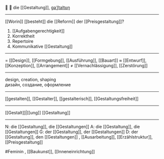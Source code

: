 🎨 🔴 die [[Gestaltung]], [ɡəˈʃtaltʊŋ](https://youglish.com/pronounce/Gestaltung/german)

---
[[Worin]] [[besteht]] die [[Reform]] der [[Preisgestaltung]]?

1. [[Aufgabengerechtigkeit]]
2. Korrektheit  
3. Repertoire  
4. Kommunikative [[Gestaltung]]

---
= [[Design]], [[Formgebung]], [[Ausführung]], [[Bauart]]
≈ [[Entwurf]], [[Konzeption]], [[Arrangement]]
≠ [[Vernachlässigung]], [[Zerstörung]]

---
design, creation, shaping  
дизайн, создание, оформление

---
[[gestalten]], [[Gestalter]], [[gestalterisch]], [[Gestaltungsfreiheit]]

---
[[Gestalt]]|[[ung]]
[[Gestaltung]]


---
N: die [[Gestaltung]], die [[Gestaltungen]]
A: die [[Gestaltung]], die [[Gestaltungen]]
G: der [[Gestaltung]], der [[Gestaltungen]]
D: der [[Gestaltung]], den [[Gestaltungen]]
, [[Ausarbeitung]], [[Erzählstruktur]], [[Preisgestaltung]]


#Feminin , [[Baukunst]], [[Inneneinrichtung]]